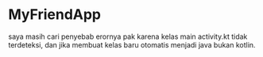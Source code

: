 # MyFriendApp
saya masih cari penyebab erornya pak karena kelas main activity.kt tidak terdeteksi, dan jika membuat kelas baru otomatis menjadi java bukan kotlin.
